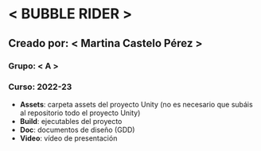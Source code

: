# < BUBBLE RIDER >

## Creado por: < Martina Castelo Pérez >

### Grupo: < A >
### Curso: 2022-23

- **Assets**: carpeta assets del proyecto Unity (no es necesario que subáis al repositorio todo el proyecto Unity)
- **Build**: ejecutables del proyecto
- **Doc**: documentos de diseño (GDD)
- **Video**: vídeo de presentación
